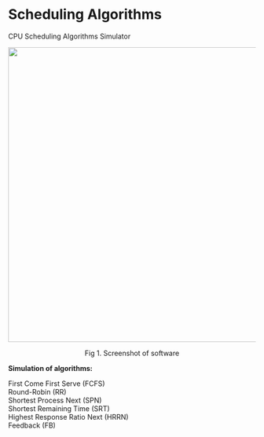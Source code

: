 # Scheduling Algorithms
CPU Scheduling Algorithms Simulator

<p align="center">
  <img src="https://github.com/sajadafaghiy/SchedulingAlgorithms/blob/master/SchedulingAlgorithms/Screenshots/form.jpg" width="600"/>
</p>
<p align="center">Fig 1. Screenshot of software</p>

**Simulation of algorithms:**

First Come First Serve (FCFS)  
Round-Robin (RR)  
Shortest Process Next (SPN)  
Shortest Remaining Time (SRT)  
Highest Response Ratio Next (HRRN)  
Feedback (FB)  
